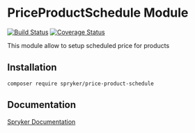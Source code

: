 # PriceProductSchedule Module
[![Build Status](https://travis-ci.org/spryker/price-product-schedule.svg)](https://travis-ci.org/spryker/price-product-schedule)
[![Coverage Status](https://coveralls.io/repos/github/spryker/price-product-schedule/badge.svg)](https://coveralls.io/github/spryker/price-product-schedule)

This module allow to setup scheduled price for products 

## Installation

```
composer require spryker/price-product-schedule
```

## Documentation

[Spryker Documentation](https://documentation.spryker.com/module_guide/overview.htm)
